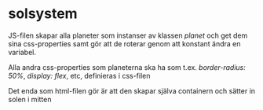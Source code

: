 # solsystem

JS-filen skapar alla planeter som instanser av klassen *planet* och get dem sina css-properties samt gör att de roterar genom att konstant ändra en variabel. 

Alla andra css-properties som planeterna ska ha som t.ex. *border-radius: 50%*, *display: flex*, etc, definieras i css-filen

Det enda som html-filen gör är att den skapar själva containern och sätter in solen i mitten
